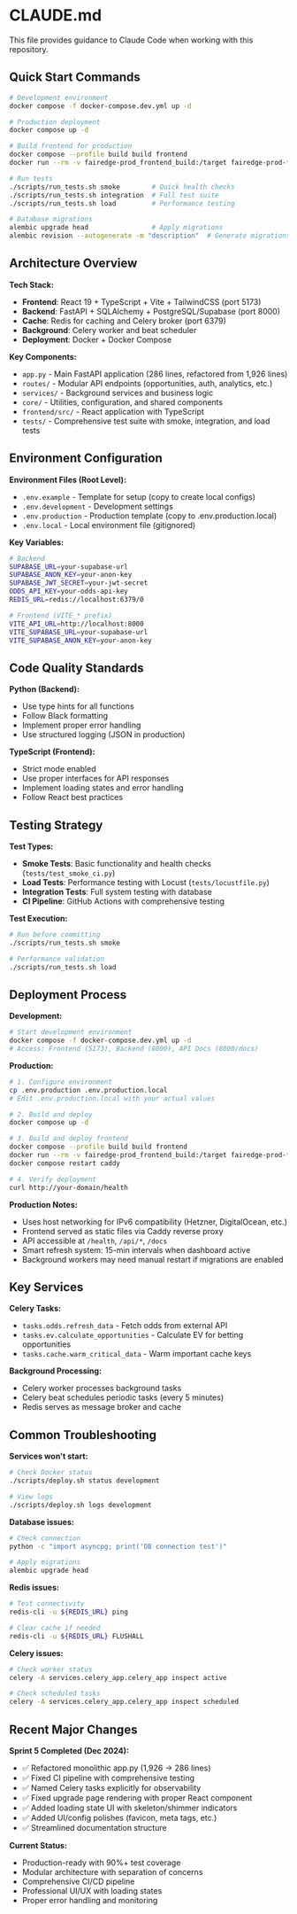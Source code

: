 # CLAUDE.md

This file provides guidance to Claude Code when working with this repository.

## Quick Start Commands

```bash
# Development environment
docker compose -f docker-compose.dev.yml up -d

# Production deployment
docker compose up -d

# Build frontend for production
docker compose --profile build build frontend
docker run --rm -v fairedge-prod_frontend_build:/target fairedge-prod-frontend sh -c "cp -r /usr/share/nginx/html/* /target/"

# Run tests
./scripts/run_tests.sh smoke        # Quick health checks
./scripts/run_tests.sh integration  # Full test suite
./scripts/run_tests.sh load         # Performance testing

# Database migrations
alembic upgrade head                # Apply migrations
alembic revision --autogenerate -m "description"  # Generate migrations
```

## Architecture Overview

**Tech Stack:**
- **Frontend**: React 19 + TypeScript + Vite + TailwindCSS (port 5173)
- **Backend**: FastAPI + SQLAlchemy + PostgreSQL/Supabase (port 8000)
- **Cache**: Redis for caching and Celery broker (port 6379)
- **Background**: Celery worker and beat scheduler
- **Deployment**: Docker + Docker Compose

**Key Components:**
- `app.py` - Main FastAPI application (286 lines, refactored from 1,926 lines)
- `routes/` - Modular API endpoints (opportunities, auth, analytics, etc.)
- `services/` - Background services and business logic
- `core/` - Utilities, configuration, and shared components
- `frontend/src/` - React application with TypeScript
- `tests/` - Comprehensive test suite with smoke, integration, and load tests

## Environment Configuration

**Environment Files (Root Level):**
- `.env.example` - Template for setup (copy to create local configs)
- `.env.development` - Development settings
- `.env.production` - Production template (copy to .env.production.local)
- `.env.local` - Local environment file (gitignored)

**Key Variables:**
```bash
# Backend
SUPABASE_URL=your-supabase-url
SUPABASE_ANON_KEY=your-anon-key
SUPABASE_JWT_SECRET=your-jwt-secret
ODDS_API_KEY=your-odds-api-key
REDIS_URL=redis://localhost:6379/0

# Frontend (VITE_* prefix)
VITE_API_URL=http://localhost:8000
VITE_SUPABASE_URL=your-supabase-url
VITE_SUPABASE_ANON_KEY=your-anon-key
```

## Code Quality Standards

**Python (Backend):**
- Use type hints for all functions
- Follow Black formatting
- Implement proper error handling
- Use structured logging (JSON in production)

**TypeScript (Frontend):**
- Strict mode enabled
- Use proper interfaces for API responses
- Implement loading states and error handling
- Follow React best practices

## Testing Strategy

**Test Types:**
- **Smoke Tests**: Basic functionality and health checks (`tests/test_smoke_ci.py`)
- **Load Tests**: Performance testing with Locust (`tests/locustfile.py`)
- **Integration Tests**: Full system testing with database
- **CI Pipeline**: GitHub Actions with comprehensive testing

**Test Execution:**
```bash
# Run before committing
./scripts/run_tests.sh smoke

# Performance validation
./scripts/run_tests.sh load
```

## Deployment Process

**Development:**
```bash
# Start development environment
docker compose -f docker-compose.dev.yml up -d
# Access: Frontend (5173), Backend (8000), API Docs (8000/docs)
```

**Production:**
```bash
# 1. Configure environment
cp .env.production .env.production.local
# Edit .env.production.local with your actual values

# 2. Build and deploy
docker compose up -d

# 3. Build and deploy frontend
docker compose --profile build build frontend
docker run --rm -v fairedge-prod_frontend_build:/target fairedge-prod-frontend sh -c "cp -r /usr/share/nginx/html/* /target/"
docker compose restart caddy

# 4. Verify deployment
curl http://your-domain/health
```

**Production Notes:**
- Uses host networking for IPv6 compatibility (Hetzner, DigitalOcean, etc.)
- Frontend served as static files via Caddy reverse proxy
- API accessible at `/health`, `/api/*`, `/docs`
- Smart refresh system: 15-min intervals when dashboard active
- Background workers may need manual restart if migrations are enabled

## Key Services

**Celery Tasks:**
- `tasks.odds.refresh_data` - Fetch odds from external API
- `tasks.ev.calculate_opportunities` - Calculate EV for betting opportunities
- `tasks.cache.warm_critical_data` - Warm important cache keys

**Background Processing:**
- Celery worker processes background tasks
- Celery beat schedules periodic tasks (every 5 minutes)
- Redis serves as message broker and cache

## Common Troubleshooting

**Services won't start:**
```bash
# Check Docker status
./scripts/deploy.sh status development

# View logs
./scripts/deploy.sh logs development
```

**Database issues:**
```bash
# Check connection
python -c "import asyncpg; print('DB connection test')"

# Apply migrations
alembic upgrade head
```

**Redis issues:**
```bash
# Test connectivity
redis-cli -u ${REDIS_URL} ping

# Clear cache if needed
redis-cli -u ${REDIS_URL} FLUSHALL
```

**Celery issues:**
```bash
# Check worker status
celery -A services.celery_app.celery_app inspect active

# Check scheduled tasks
celery -A services.celery_app.celery_app inspect scheduled
```

## Recent Major Changes

**Sprint 5 Completed (Dec 2024):**
- ✅ Refactored monolithic app.py (1,926 → 286 lines)
- ✅ Fixed CI pipeline with comprehensive testing
- ✅ Named Celery tasks explicitly for observability
- ✅ Fixed upgrade page rendering with proper React component
- ✅ Added loading state UI with skeleton/shimmer indicators
- ✅ Added UI/config polishes (favicon, meta tags, etc.)
- ✅ Streamlined documentation structure

**Current Status:**
- Production-ready with 90%+ test coverage
- Modular architecture with separation of concerns
- Comprehensive CI/CD pipeline
- Professional UI/UX with loading states
- Proper error handling and monitoring